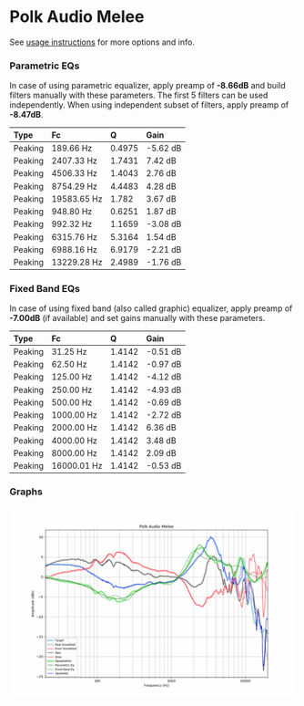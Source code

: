 # Polk Audio Melee
See [usage instructions](https://github.com/jaakkopasanen/AutoEq#usage) for more options and info.

### Parametric EQs
In case of using parametric equalizer, apply preamp of **-8.66dB** and build filters manually
with these parameters. The first 5 filters can be used independently.
When using independent subset of filters, apply preamp of **-8.47dB**.

| Type    | Fc          |      Q | Gain     |
|:--------|:------------|:-------|:---------|
| Peaking | 189.66 Hz   | 0.4975 | -5.62 dB |
| Peaking | 2407.33 Hz  | 1.7431 | 7.42 dB  |
| Peaking | 4506.33 Hz  | 1.4043 | 2.76 dB  |
| Peaking | 8754.29 Hz  | 4.4483 | 4.28 dB  |
| Peaking | 19583.65 Hz | 1.782  | 3.67 dB  |
| Peaking | 948.80 Hz   | 0.6251 | 1.87 dB  |
| Peaking | 992.32 Hz   | 1.1659 | -3.08 dB |
| Peaking | 6315.76 Hz  | 5.3164 | 1.54 dB  |
| Peaking | 6988.16 Hz  | 6.9179 | -2.21 dB |
| Peaking | 13229.28 Hz | 2.4989 | -1.76 dB |

### Fixed Band EQs
In case of using fixed band (also called graphic) equalizer, apply preamp of **-7.00dB**
(if available) and set gains manually with these parameters.

| Type    | Fc          |      Q | Gain     |
|:--------|:------------|:-------|:---------|
| Peaking | 31.25 Hz    | 1.4142 | -0.51 dB |
| Peaking | 62.50 Hz    | 1.4142 | -0.97 dB |
| Peaking | 125.00 Hz   | 1.4142 | -4.12 dB |
| Peaking | 250.00 Hz   | 1.4142 | -4.93 dB |
| Peaking | 500.00 Hz   | 1.4142 | -0.69 dB |
| Peaking | 1000.00 Hz  | 1.4142 | -2.72 dB |
| Peaking | 2000.00 Hz  | 1.4142 | 6.36 dB  |
| Peaking | 4000.00 Hz  | 1.4142 | 3.48 dB  |
| Peaking | 8000.00 Hz  | 1.4142 | 2.09 dB  |
| Peaking | 16000.01 Hz | 1.4142 | -0.53 dB |

### Graphs
![](./Polk%20Audio%20Melee.png)